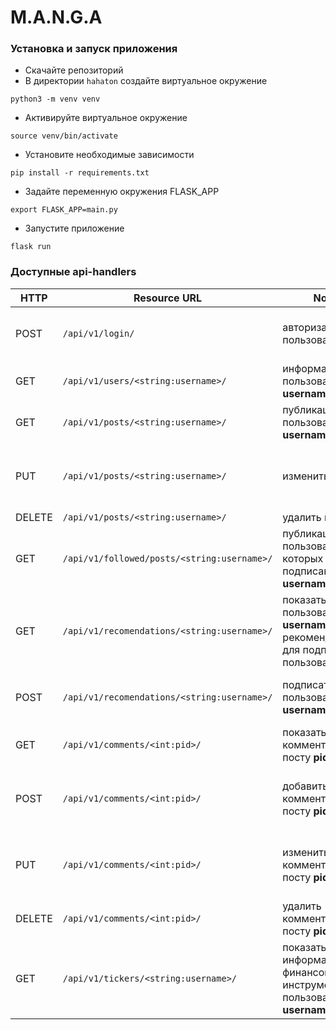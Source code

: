# M.A.N.G.A
### Установка и запуск приложения
- Скачайте репозиторий
- В директории `hahaton` создайте виртуальное окружение
```
python3 -m venv venv
```

- Активируйте виртуальное окружение
```
source venv/bin/activate
```

- Установите необходимые зависимости
```
pip install -r requirements.txt
```

- Задайте переменную окружения FLASK_APP
```
export FLASK_APP=main.py
```

- Запустите приложение
```
flask run
```

### Доступные api-handlers

| HTTP      | Resource URL | Notes | POST DATA
| ----------- | ----------- | ---- | -----
| POST  | `/api/v1/login/`      | авторизация пользователя | {"username": username, "password": password}
| GET   | `/api/v1/users/<string:username>/`       | информация о пользователе **username**
| GET   | `/api/v1/posts/<string:username>/`       | публикации пользователя **username**
| PUT   | `/api/v1/posts/<string:username>/`       | изменить пост **pid** | {"content": content, "post_id": pid, "user_id": "user_id"}
| DELETE| `/api/v1/posts/<string:username>/`       | удалить пост **pid** 
| GET   | `/api/v1/followed/posts/<string:username>/`       | публикации пользователей на которых подписан **username**
| GET   | `/api/v1/recomendations/<string:username>/`       | показать пользователю **username** рекомендованных для подписки пользователей
| POST  | `/api/v1/recomendations/<string:username>/`       | подписать на пользователя **username** | {"user_id": uid} - uid авторизованного пользователя
| GET   | `/api/v1/comments/<int:pid>/`       | показать комментарии к посту **pid**
| POST  | `/api/v1/comments/<int:pid>/`       | добавить комментарий к посту **pid** | {"content": content, "post_id": pid, "user_id": "user_id"}
| PUT   | `/api/v1/comments/<int:pid>/`       | изменить комментарий к посту **pid** | {"content": content, "post_id": pid, "user_id": "user_id"}
| DELETE| `/api/v1/comments/<int:pid>/`       | удалить комментарий к посту **pid** 
| GET   | `/api/v1/tickers/<string:username>/`       | показать информацию по финансовым инструментам пользователя **username**
